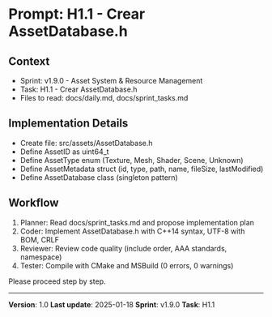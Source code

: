 # Prompt: H1.1 - Crear AssetDatabase.h

## Context
- Sprint: v1.9.0 - Asset System & Resource Management
- Task: H1.1 - Crear AssetDatabase.h
- Files to read: docs/daily.md, docs/sprint_tasks.md

## Implementation Details
- Create file: src/assets/AssetDatabase.h
- Define AssetID as uint64_t
- Define AssetType enum (Texture, Mesh, Shader, Scene, Unknown)
- Define AssetMetadata struct (id, type, path, name, fileSize, lastModified)
- Define AssetDatabase class (singleton pattern)

## Workflow
1. Planner: Read docs/sprint_tasks.md and propose implementation plan
2. Coder: Implement AssetDatabase.h with C++14 syntax, UTF-8 with BOM, CRLF
3. Reviewer: Review code quality (include order, AAA standards, namespace)
4. Tester: Compile with CMake and MSBuild (0 errors, 0 warnings)

Please proceed step by step.

---
**Version**: 1.0
**Last update**: 2025-01-18
**Sprint**: v1.9.0
**Task**: H1.1
